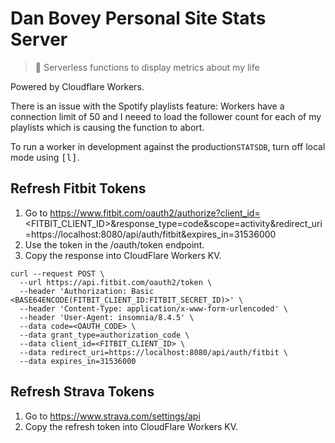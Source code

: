# Dan Bovey Personal Site Stats Server

> 🎰 Serverless functions to display metrics about my life

Powered by Cloudflare Workers.

There is an issue with the Spotify playlists feature: Workers have a connection limit of 50 and I neeed to load the follower count for each of my playlists which is causing the function to abort.

To run a worker in development against the production`STATSDB`, turn off local mode using <kbd>[l]</kbd>.

## Refresh Fitbit Tokens

1. Go to https://www.fitbit.com/oauth2/authorize?client_id=<FITBIT_CLIENT_ID>&response_type=code&scope=activity&redirect_uri=https://localhost:8080/api/auth/fitbit&expires_in=31536000
2. Use the token in the /oauth/token endpoint.
3. Copy the response into CloudFlare Workers KV.

```
curl --request POST \
  --url https://api.fitbit.com/oauth2/token \
  --header 'Authorization: Basic <BASE64ENCODE(FITBIT_CLIENT_ID:FITBIT_SECRET_ID)>' \
  --header 'Content-Type: application/x-www-form-urlencoded' \
  --header 'User-Agent: insomnia/8.4.5' \
  --data code=<OAUTH_CODE> \
  --data grant_type=authorization_code \
  --data client_id=<FITBIT_CLIENT_ID> \
  --data redirect_uri=https://localhost:8080/api/auth/fitbit \
  --data expires_in=31536000
```

## Refresh Strava Tokens

1. Go to https://www.strava.com/settings/api
2. Copy the refresh token into CloudFlare Workers KV.
